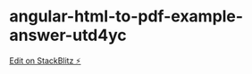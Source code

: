 # angular-html-to-pdf-example-answer-utd4yc

[Edit on StackBlitz ⚡️](https://stackblitz.com/edit/angular-html-to-pdf-example-answer-utd4yc)